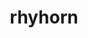 ---
id: 111
title: rhyhorn
types: [ground,rock]
image: https://raw.githubusercontent.com/PokeAPI/sprites/master/sprites/pokemon/111.png
---
